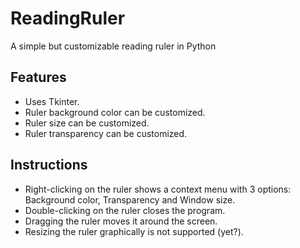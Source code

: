 # ReadingRuler
A simple but customizable reading ruler in Python

## Features
- Uses Tkinter.
- Ruler background color can be customized.
- Ruler size can be customized.
- Ruler transparency can be customized.

## Instructions
- Right-clicking on the ruler shows a context menu with 3 options: Background color, Transparency and Window size.
- Double-clicking on the ruler closes the program.
- Dragging the ruler moves it around the screen.
- Resizing the ruler graphically is not supported (yet?).
